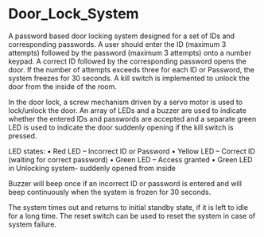 # Door_Lock_System

A password based door locking system designed for a set of IDs and corresponding passwords. A user should enter the ID (maximum 3 attempts) followed by the password (maximum 3 attempts) onto a number keypad. A correct ID followed by the corresponding password opens the door. If the number of attempts exceeds three for each ID or Password, the system freezes for 30 seconds. A kill switch is implemented to unlock the door from the inside of the room.

In the door lock, a screw mechanism driven by a servo motor is used to lock/unlock the door. An array of LEDs and a buzzer are used to indicate whether the entered IDs and passwords are accepted and a separate green LED is used to indicate the door suddenly opening if the kill switch is pressed.

LED states:
• Red LED – Incorrect ID or Password
• Yellow LED – Correct ID (waiting for correct password)
• Green LED – Access granted
• Green LED in Unlocking system- suddenly opened from inside

Buzzer will beep once if an incorrect ID or password is entered and will beep continuously when the system is frozen for 30 seconds.

The system times out and returns to initial standby state, if it is left to idle for a long time. The reset switch can be used to reset the system in case of system failure.
